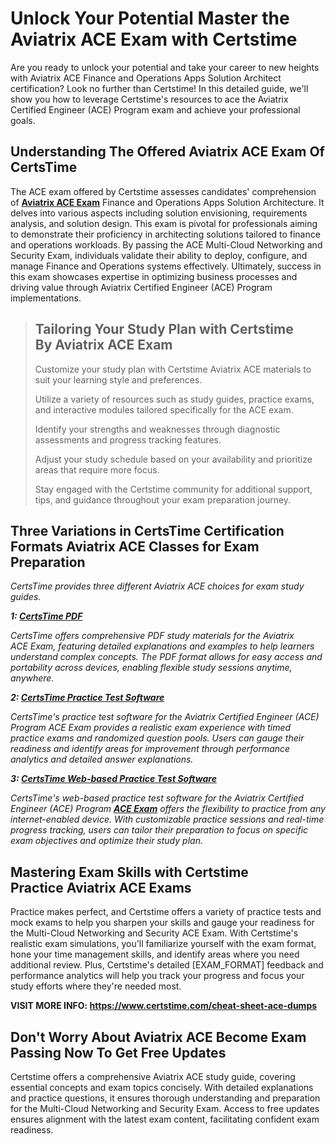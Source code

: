 <h1><strong>Unlock Your Potential Master the Aviatrix ACE Exam with Certstime</strong></h1>

<p>Are you ready to unlock your potential and take your career to new heights with Aviatrix ACE Finance and Operations Apps Solution Architect certification? Look no further than Certstime! In this detailed guide, we'll show you how to leverage Certstime's resources to ace the Aviatrix Certified Engineer (ACE) Program exam and achieve your professional goals.</p>

<h2><strong>Understanding The Offered Aviatrix ACE Exam Of CertsTime</strong></h2>

<p>The ACE exam offered by Certstime assesses candidates' comprehension of <strong><a href="https://www.certstime.com/aviatrix-braindumps">Aviatrix ACE Exam</a></strong> Finance and Operations Apps Solution Architecture. It delves into various aspects including solution envisioning, requirements analysis, and solution design. This exam is pivotal for professionals aiming to demonstrate their proficiency in architecting solutions tailored to finance and operations workloads. By passing the ACE Multi-Cloud Networking and Security Exam, individuals validate their ability to deploy, configure, and manage Finance and Operations systems effectively. Ultimately, success in this exam showcases expertise in optimizing business processes and driving value through Aviatrix Certified Engineer (ACE) Program implementations.</p>

<blockquote>
<h2><strong>Tailoring Your Study Plan with Certstime By Aviatrix ACE Exam</strong></h2>

<p>Customize your study plan with Certstime Aviatrix ACE materials to suit your learning style and preferences.</p>

<p>Utilize a variety of resources such as study guides, practice exams, and interactive modules tailored specifically for the ACE exam.</p>

<p>Identify your strengths and weaknesses through diagnostic assessments and progress tracking features.</p>

<p>Adjust your study schedule based on your availability and prioritize areas that require more focus.</p>

<p>Stay engaged with the Certstime community for additional support, tips, and guidance throughout your exam preparation journey.</p>
</blockquote>

<h2><meta name="generator" content="quillbot-pphr" /><strong>Three Variations in CertsTime Certification Formats Aviatrix ACE Classes for Exam Preparation</strong></h2>

<p><em>CertsTime provides three different Aviatrix ACE <meta name="generator" content="quillbot-pphr" />choices for exam study guides.</em></p>

<p><em><strong>1: <u>CertsTime PDF</u></strong></em></p>

<p><em>CertsTime offers comprehensive PDF study materials for the Aviatrix ACE Exam, featuring detailed explanations and examples to help learners understand complex concepts. The PDF format allows for easy access and portability across devices, enabling flexible study sessions anytime, anywhere.</em></p>

<p><em><strong>2: <u>CertsTime Practice Test Software</u></strong></em></p>

<p><em>CertsTime's practice test software for the Aviatrix Certified Engineer (ACE) Program ACE Exam provides a realistic exam experience with timed practice exams and randomized question pools. Users can gauge their readiness and identify areas for improvement through performance analytics and detailed answer explanations.</em></p>

<p><em><strong>3: <u>CertsTime Web-based Practice Test Software</u></strong></em></p>

<p><em>CertsTime's web-based practice test software for the Aviatrix Certified Engineer (ACE) Program <strong><a href="https://www.certstime.com/questions/aviatrix/ace-exam">ACE Exam</a></strong> offers the flexibility to practice from any internet-enabled device. With customizable practice sessions and real-time progress tracking, users can tailor their preparation to focus on specific exam objectives and optimize their study plan.</em></p>

<h2><strong>Mastering Exam Skills with Certstime Practice Aviatrix ACE Exams</strong></h2>

<p>Practice makes perfect, and Certstime offers a variety of practice tests and mock exams to help you sharpen your skills and gauge your readiness for the Multi-Cloud Networking and Security ACE Exam. With Certstime's realistic exam simulations, you'll familiarize yourself with the exam format, hone your time management skills, and identify areas where you need additional review. Plus, Certstime's detailed [EXAM_FORMAT] feedback and performance analytics will help you track your progress and focus your study efforts where they're needed most.</p>

<p><strong>VISIT MORE INFO: <a href="https://www.certstime.com/cheat-sheet-ace-dumps">https://www.certstime.com/cheat-sheet-ace-dumps</a></strong></p>

<h2><meta name="generator" content="quillbot-pphr" /><strong>Don't Worry About Aviatrix ACE Become Exam Passing Now To Get Free Updates</strong></h2>

<p>Certstime offers a comprehensive Aviatrix ACE study guide, covering essential concepts and exam topics concisely. With detailed explanations and practice questions, it ensures thorough understanding and preparation for the Multi-Cloud Networking and Security Exam. Access to free updates ensures alignment with the latest exam content, facilitating confident exam readiness.</p>
